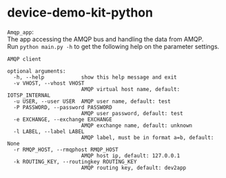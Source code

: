 # device-demo-kit-python
`Amqp_app`:<br>The app accessing the AMQP bus and handling the data from AMQP.<br>
Run `python main.py -h` to get the following help on the parameter settings.  <br>
```
AMQP client

optional arguments:
  -h, --help            show this help message and exit 
  -v VHOST, --vhost VHOST  
                        AMQP virtual host name, default: IOTSP_INTERNAL
  -u USER, --user USER  AMQP user name, default: test
  -P PASSWORD, --password PASSWORD
                        AMQP user password, default: test
  -e EXCHANGE, --exchange EXCHANGE
                        AMQP exchange name, default: unknown
  -l LABEL, --label LABEL
                        AMQP label, must be in format a=b, default: None
  -r RMQP_HOST, --rmqphost RMQP_HOST
                        AMQP host ip, default: 127.0.0.1
  -k ROUTING_KEY, --routingkey ROUTING_KEY
                        AMQP routing key, default: dev2app 
```

